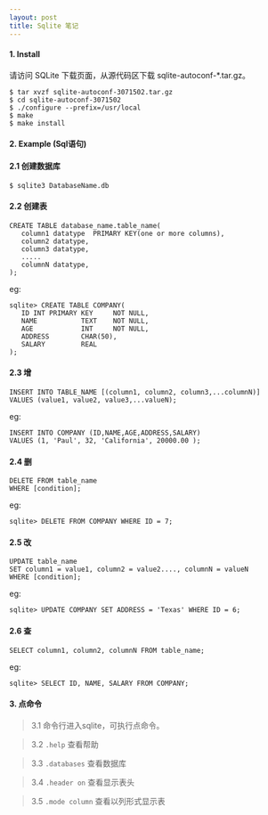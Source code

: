 ```yaml
---
layout: post
title: Sqlite 笔记 
---
```



#### 1. Install

请访问 SQLite 下载页面，从源代码区下载 sqlite-autoconf-*.tar.gz。
~~~
$ tar xvzf sqlite-autoconf-3071502.tar.gz
$ cd sqlite-autoconf-3071502
$ ./configure --prefix=/usr/local
$ make
$ make install
~~~

#### 2. Example (Sql语句)

#### 2.1 创建数据库
    
~~~
$ sqlite3 DatabaseName.db
~~~

#### 2.2 创建表

~~~
CREATE TABLE database_name.table_name(
   column1 datatype  PRIMARY KEY(one or more columns),
   column2 datatype,
   column3 datatype,
   .....
   columnN datatype,
); 
~~~

eg:

~~~
sqlite> CREATE TABLE COMPANY(
   ID INT PRIMARY KEY     NOT NULL,
   NAME           TEXT    NOT NULL,
   AGE            INT     NOT NULL,
   ADDRESS        CHAR(50),
   SALARY         REAL
);
~~~

#### 2.3 增

~~~
INSERT INTO TABLE_NAME [(column1, column2, column3,...columnN)]  
VALUES (value1, value2, value3,...valueN);
~~~

eg:

~~~
INSERT INTO COMPANY (ID,NAME,AGE,ADDRESS,SALARY)
VALUES (1, 'Paul', 32, 'California', 20000.00 );
~~~

#### 2.4 删 

~~~
DELETE FROM table_name
WHERE [condition];
~~~

eg:

~~~
sqlite> DELETE FROM COMPANY WHERE ID = 7;
~~~

#### 2.5 改

~~~
UPDATE table_name
SET column1 = value1, column2 = value2...., columnN = valueN
WHERE [condition];
~~~

eg:

~~~
sqlite> UPDATE COMPANY SET ADDRESS = 'Texas' WHERE ID = 6;
~~~

#### 2.6 查

~~~
SELECT column1, column2, columnN FROM table_name;
~~~

eg:

~~~
sqlite> SELECT ID, NAME, SALARY FROM COMPANY;
~~~

#### 3. 点命令

  > 3.1 命令行进入sqlite，可执行点命令。

  > 3.2 `.help`         查看帮助

  > 3.3 `.databases`    查看数据库

  > 3.4 `.header on`    查看显示表头

  > 3.5 `.mode column`  查看以列形式显示表

